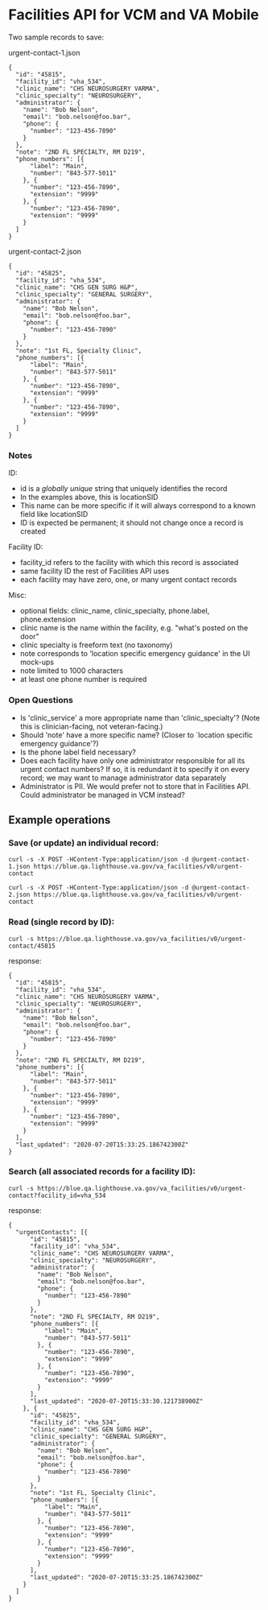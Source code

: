 # Facilities API for VCM and VA Mobile

Two sample records to save:

urgent-contact-1.json

```
{
  "id": "45815",
  "facility_id": "vha_534",
  "clinic_name": "CHS NEUROSURGERY VARMA",
  "clinic_specialty": "NEUROSURGERY",
  "administrator": {
    "name": "Bob Nelson",
    "email": "bob.nelson@foo.bar",
    "phone": {
      "number": "123-456-7890"
    }
  },
  "note": "2ND FL SPECIALTY, RM D219",
  "phone_numbers": [{
      "label": "Main",
      "number": "843-577-5011"
    }, {
      "number": "123-456-7890",
      "extension": "9999"
    }, {
      "number": "123-456-7890",
      "extension": "9999"
    }
  ]
}
```

urgent-contact-2.json

```
{
  "id": "45825",
  "facility_id": "vha_534",
  "clinic_name": "CHS GEN SURG H&P",
  "clinic_specialty": "GENERAL SURGERY",
  "administrator": {
    "name": "Bob Nelson",
    "email": "bob.nelson@foo.bar",
    "phone": {
      "number": "123-456-7890"
    }
  },
  "note": "1st FL, Specialty Clinic",
  "phone_numbers": [{
      "label": "Main",
      "number": "843-577-5011"
    }, {
      "number": "123-456-7890",
      "extension": "9999"
    }, {
      "number": "123-456-7890",
      "extension": "9999"
    }
  ]
}
```

### Notes

ID:

* id is a *globally unique* string that uniquely identifies the record
* In the examples above, this is locationSID
* This name can be more specific if it will always correspond to a known field like locationSID
* ID is expected be permanent; it should not change once a record is created

Facility ID:

* facility_id refers to the facility with which this record is associated
* same facility ID the rest of Facilities API uses
* each facility may have zero, one, or many urgent contact records

Misc:

* optional fields: clinic_name, clinic_specialty, phone.label, phone.extension
* clinic name is the name within the facility, e.g. "what's posted on the door"
* clinic specialty is freeform text (no taxonomy)
* note corresponds to 'location specific emergency guidance' in the UI mock-ups
* note limited to 1000 characters
* at least one phone number is required

### Open Questions

* Is 'clinic_service' a more appropriate name than 'clinic_specialty'? (Note this is clinician-facing, not veteran-facing.)
* Should 'note' have a more specific name? (Closer to `location specific emergency guidance'?)
* Is the phone label field necessary?
* Does each facility have only one administrator responsible for all its urgent contact numbers?
    If so, it is redundant it to specify it on every record; we may want to manage administrator data separately
* Administrator is PII. We would prefer not to store that in Facilities API. Could administrator be managed in VCM instead?

## Example operations

### Save (or update) an individual record:

`curl -s -X POST -HContent-Type:application/json -d @urgent-contact-1.json https://blue.qa.lighthouse.va.gov/va_facilities/v0/urgent-contact`

`curl -s -X POST -HContent-Type:application/json -d @urgent-contact-2.json https://blue.qa.lighthouse.va.gov/va_facilities/v0/urgent-contact`

### Read (single record by ID): 
`curl -s https://blue.qa.lighthouse.va.gov/va_facilities/v0/urgent-contact/45815`

response:

```
{
  "id": "45815",
  "facility_id": "vha_534",
  "clinic_name": "CHS NEUROSURGERY VARMA",
  "clinic_specialty": "NEUROSURGERY",
  "administrator": {
    "name": "Bob Nelson",
    "email": "bob.nelson@foo.bar",
    "phone": {
      "number": "123-456-7890"
    }
  },
  "note": "2ND FL SPECIALTY, RM D219",
  "phone_numbers": [{
      "label": "Main",
      "number": "843-577-5011"
    }, {
      "number": "123-456-7890",
      "extension": "9999"
    }, {
      "number": "123-456-7890",
      "extension": "9999"
    }
  ],
  "last_updated": "2020-07-20T15:33:25.186742300Z"
}
```

### Search (all associated records for a facility ID):

`curl -s https://blue.qa.lighthouse.va.gov/va_facilities/v0/urgent-contact?facility_id=vha_534`

response:

```
{
  "urgentContacts": [{
      "id": "45815",
      "facility_id": "vha_534",
      "clinic_name": "CHS NEUROSURGERY VARMA",
      "clinic_specialty": "NEUROSURGERY",
      "administrator": {
        "name": "Bob Nelson",
        "email": "bob.nelson@foo.bar",
        "phone": {
          "number": "123-456-7890"
        }
      },
      "note": "2ND FL SPECIALTY, RM D219",
      "phone_numbers": [{
          "label": "Main",
          "number": "843-577-5011"
        }, {
          "number": "123-456-7890",
          "extension": "9999"
        }, {
          "number": "123-456-7890",
          "extension": "9999"
        }
      ],
      "last_updated": "2020-07-20T15:33:30.121738900Z"
    }, {
      "id": "45825",
      "facility_id": "vha_534",
      "clinic_name": "CHS GEN SURG H&P",
      "clinic_specialty": "GENERAL SURGERY",
      "administrator": {
        "name": "Bob Nelson",
        "email": "bob.nelson@foo.bar",
        "phone": {
          "number": "123-456-7890"
        }
      },
      "note": "1st FL, Specialty Clinic",
      "phone_numbers": [{
          "label": "Main",
          "number": "843-577-5011"
        }, {
          "number": "123-456-7890",
          "extension": "9999"
        }, {
          "number": "123-456-7890",
          "extension": "9999"
        }
      ],
      "last_updated": "2020-07-20T15:33:25.186742300Z"
    }
  ]
}
```
